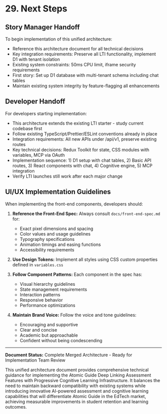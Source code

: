 # 29. Next Steps

## Story Manager Handoff

To begin implementation of this unified architecture:

- Reference this architecture document for all technical decisions
- Key integration requirements: Preserve all LTI functionality, implement D1 with tenant isolation
- Existing system constraints: 50ms CPU limit, iframe security requirements
- First story: Set up D1 database with multi-tenant schema including chat tables
- Maintain existing system integrity by feature-flagging all enhancements

## Developer Handoff

For developers starting implementation:

- This architecture extends the existing LTI starter - study current codebase first
- Follow existing TypeScript/Prettier/ESLint conventions already in place
- Integration requirements: All new APIs under /api/v1, preserve existing routes
- Key technical decisions: Redux Toolkit for state, CSS modules with variables, MCP via OAuth
- Implementation sequence: 1) D1 setup with chat tables, 2) Basic API routes, 3) React components with chat, 4) Cognitive engine, 5) MCP integration
- Verify LTI launches still work after each major change

## UI/UX Implementation Guidelines

When implementing the front-end components, developers should:

1. **Reference the Front-End Spec:** Always consult `docs/front-end-spec.md` for:
   - Exact pixel dimensions and spacing
   - Color values and usage guidelines
   - Typography specifications
   - Animation timings and easing functions
   - Accessibility requirements

2. **Use Design Tokens:** Implement all styles using CSS custom properties defined in `variables.css`

3. **Follow Component Patterns:** Each component in the spec has:
   - Visual hierarchy guidelines
   - State management requirements
   - Interaction patterns
   - Responsive behavior
   - Performance optimizations

4. **Maintain Brand Voice:** Follow the voice and tone guidelines:
   - Encouraging and supportive
   - Clear and concise
   - Academic but approachable
   - Confident without being condescending

---

**Document Status:** Complete Merged Architecture - Ready for Implementation Team Review

This unified architecture document provides comprehensive technical guidance for implementing the Atomic Guide Deep Linking Assessment Features with Progressive Cognitive Learning Infrastructure. It balances the need to maintain backward compatibility with existing systems while introducing innovative AI-powered assessment and cognitive learning capabilities that will differentiate Atomic Guide in the EdTech market, achieving measurable improvements in student retention and learning outcomes.
